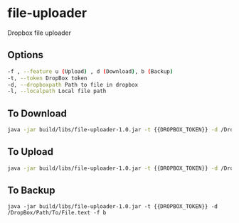 # file-uploader
Dropbox file uploader

## Options
```bash
-f , --feature u (Upload) , d (Download), b (Backup)
-t, --token DropBox token
-d, --dropboxpath Path to file in dropbox
-l, --localpath Local file path

```

## To Download

```bash
java -jar build/libs/file-uploader-1.0.jar -t {{DROPBOX_TOKEN}} -d /DropBox/Path/To/File.text  -l /Local/Path/File.text -f u
```

## To Upload
```bash
java -jar build/libs/file-uploader-1.0.jar -t {{DROPBOX_TOKEN}} -d /DropBox/Path/To/File.text  -l /Local/Path/File.text -f u
````

## To Backup
```
java -jar build/libs/file-uploader-1.0.jar -t {{DROPBOX_TOKEN}} -d /DropBox/Path/To/File.text -f b

```
